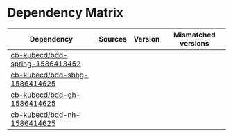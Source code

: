 # Dependency Matrix

Dependency | Sources | Version | Mismatched versions
---------- | ------- | ------- | -------------------
[cb-kubecd/bdd-spring-1586413452](https://github.com/cb-kubecd/bdd-spring-1586413452.git) |  | []() | 
[cb-kubecd/bdd-sbhg-1586414625](https://github.com/cb-kubecd/bdd-sbhg-1586414625.git) |  | []() | 
[cb-kubecd/bdd-gh-1586414625](https://github.com/cb-kubecd/bdd-gh-1586414625.git) |  | []() | 
[cb-kubecd/bdd-nh-1586414625](https://github.com/cb-kubecd/bdd-nh-1586414625.git) |  | []() | 
